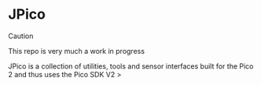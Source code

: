 # JPico

> [!CAUTION]
> This repo is very much a work in progress

JPico is a collection of utilities, tools and sensor interfaces built for the Pico 2 and thus uses the Pico SDK V2 >
